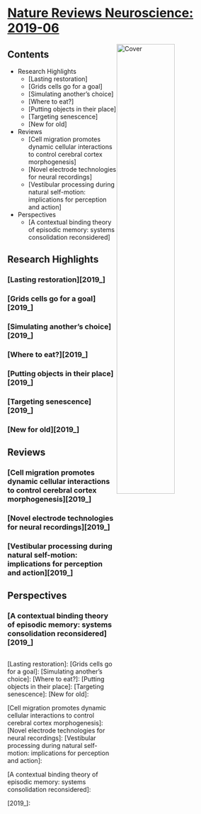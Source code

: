 <!--
Filename: 	2019-06.md
Project: 	/Users/shume/Developer/abst/NatRevNeurosci
Author: 	shumez <https://github.com/shumez>
Created: 	2019-06-22 11:24:7
Modified: 	2019-06-29 17:39:54
-----
Copyright (c) 2019 shumez
-->

# [Nature Reviews Neuroscience: 2019-06][2019-06]

[![Cover][cover]][2019-06]

## Contents

- Research Highlights
	- [Lasting restoration]
	- [Grids cells go for a goal]
	- [Simulating another’s choice]
	- [Where to eat?]
	- [Putting objects in their place]
	- [Targeting senescence]
	- [New for old]
- Reviews
	- [Cell migration promotes dynamic cellular interactions to control cerebral cortex morphogenesis]
	- [Novel electrode technologies for neural recordings]
	- [Vestibular processing during natural self-motion: implications for perception and action]
- Perspectives
	- [A contextual binding theory of episodic memory: systems consolidation reconsidered]

## Research Highlights

### [Lasting restoration][2019_]

### [Grids cells go for a goal][2019_]

### [Simulating another’s choice][2019_]

### [Where to eat?][2019_]

### [Putting objects in their place][2019_]

### [Targeting senescence][2019_]

### [New for old][2019_]

## Reviews

### [Cell migration promotes dynamic cellular interactions to control cerebral cortex morphogenesis][2019_]

### [Novel electrode technologies for neural recordings][2019_]

### [Vestibular processing during natural self-motion: implications for perception and action][2019_]

## Perspectives

### [A contextual binding theory of episodic memory: systems consolidation reconsidered][2019_]






##
[2019-06]: https://www.nature.com/nrn/volumes/20/issues/6

<!-- toc -->
[Lasting restoration]: 
[Grids cells go for a goal]: 
[Simulating another’s choice]: 
[Where to eat?]: 
[Putting objects in their place]: 
[Targeting senescence]: 
[New for old]: 

[Cell migration promotes dynamic cellular interactions to control cerebral cortex morphogenesis]: 
[Novel electrode technologies for neural recordings]: 
[Vestibular processing during natural self-motion: implications for perception and action]: 

[A contextual binding theory of episodic memory: systems consolidation reconsidered]: 

<!-- ref -->
[2019_]: 

<!-- fig -->
[cover]: https://media.springernature.com/w300/springer-static/cover-hires/journal/41583/20/6

<!-- term -->

<style type="text/css">
	img{width: 51%; float: right;}
</style>